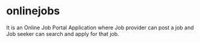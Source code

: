 # onlinejobs
It is an Online Job Portal Application where Job provider can post a job and Job seeker can search and apply for that job.
